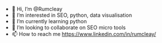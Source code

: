 - 👋 Hi, I’m @Rumcleay
- 👀 I’m interested in SEO, python, data visualisation
- 🌱 I’m currently learning python
- 💞️ I’m looking to collaborate on SEO micro tools
- 📫 How to reach me https://www.linkedin.com/in/rumcleay/

<!---
Rumcleay/Rumcleay is a ✨ special ✨ repository because its `README.md` (this file) appears on your GitHub profile.
You can click the Preview link to take a look at your changes.
--->
